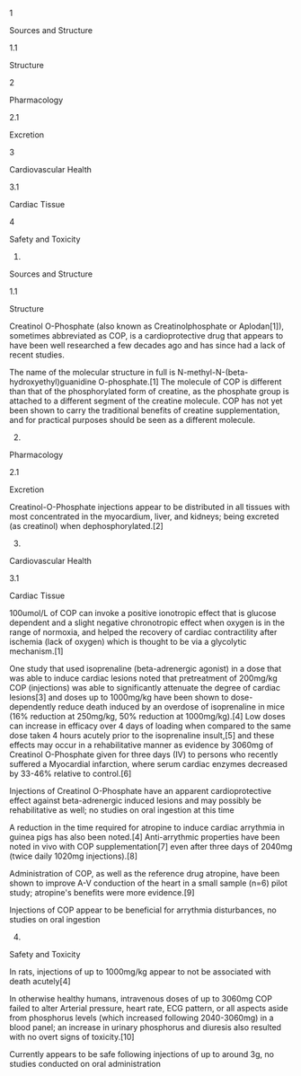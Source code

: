 1

Sources and Structure

1.1

Structure

2

Pharmacology

2.1

Excretion

3

Cardiovascular Health

3.1

Cardiac Tissue

4

Safety and Toxicity

1.

Sources and Structure

1.1

Structure

Creatinol O-Phosphate (also known as Creatinolphosphate or Aplodan[1]), sometimes abbreviated as COP, is a cardioprotective drug that appears to have been well researched a few decades ago and has since had a lack of recent studies.

The name of the molecular structure in full is N-methyl-N-(beta-hydroxyethyl)guanidine O-phosphate.[1] The molecule of COP is different than that of the phosphorylated form of creatine, as the phosphate group is attached to a different segment of the creatine molecule. COP has not yet been shown to carry the traditional benefits of creatine supplementation, and for practical purposes should be seen as a different molecule.

2.

Pharmacology

2.1

Excretion

Creatinol-O-Phosphate injections appear to be distributed in all tissues with most concentrated in the myocardium, liver, and kidneys; being excreted (as creatinol) when dephosphorylated.[2]

3.

Cardiovascular Health

3.1

Cardiac Tissue

100umol/L of COP can invoke a positive ionotropic effect that is glucose dependent and a slight negative chronotropic effect when oxygen is in the range of normoxia, and helped the recovery of cardiac contractility after ischemia (lack of oxygen) which is thought to be via a glycolytic mechanism.[1]

One study that used isoprenaline (beta-adrenergic agonist) in a dose that was able to induce cardiac lesions noted that pretreatment of 200mg/kg COP (injections) was able to significantly attenuate the degree of cardiac lesions[3] and doses up to 1000mg/kg have been shown to dose-dependently reduce death induced by an overdose of isoprenaline in mice (16% reduction at 250mg/kg, 50% reduction at 1000mg/kg).[4] Low doses can increase in efficacy over 4 days of loading when compared to the same dose taken 4 hours acutely prior to the isoprenaline insult,[5] and these effects may occur in a rehabilitative manner as evidence by 3060mg of Creatinol O-Phosphate given for three days (IV) to persons who recently suffered a Myocardial infarction, where serum cardiac enzymes decreased by 33-46% relative to control.[6]


Injections of Creatinol O-Phosphate have an apparent cardioprotective effect against beta-adrenergic induced lesions and may possibly be rehabilitative as well; no studies on oral ingestion at this time


A reduction in the time required for atropine to induce cardiac arrythmia in guinea pigs has also been noted.[4] Anti-arrythmic properties have been noted in vivo with COP supplementation[7] even after three days of 2040mg (twice daily 1020mg injections).[8]

Administration of COP, as well as the reference drug atropine, have been shown to improve A-V conduction of the heart in a small sample (n=6) pilot study; atropine's benefits were more evidence.[9]


Injections of COP appear to be beneficial for arrythmia disturbances, no studies on oral ingestion


4.

Safety and Toxicity

In rats, injections of up to 1000mg/kg appear to not be associated with death acutely[4]

In otherwise healthy humans, intravenous doses of up to 3060mg COP failed to alter Arterial pressure, heart rate, ECG pattern, or all aspects aside from phosphorus levels (which increased following 2040-3060mg) in a blood panel; an increase in urinary phosphorus and diuresis also resulted with no overt signs of toxicity.[10]


Currently appears to be safe following injections of up to around 3g, no studies conducted on oral administration


